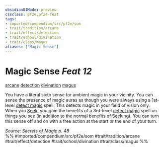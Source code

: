 ```yaml
---
obsidianUIMode: preview
cssclass: pf2e,pf2e-feat
tags:
- imported/compendium/src/pf2e/som
- trait/tradition/arcane
- trait/effect/detection
- trait/school/divination
- trait/class/magus
aliases: ["Magic Sense"]
---
```

# Magic Sense  *Feat 12*  
[arcane](arcane.md)  [detection](detection.md)  [divination](divination.md)  [magus](rules/traits/magus-som.md)  


You have a literal sixth sense for ambient magic in your vicinity. You can sense the presence of magic auras as though you were always using a 1st-level [detect magic](../spells/detect-magic.md) spell. This detects magic in your field of vision only. When you [Seek](seek.md), you gain the benefits of a 3rd-level [detect magic](../spells/detect-magic.md) spell on things you see (in addition to the normal benefits of [Seeking](seek.md)). You can turn this sense off and on with a free action at the start or the end of your turn.

*Source: Secrets of Magic p. 48*  
%% #imported/compendium/src/pf2e/som #trait/tradition/arcane #trait/effect/detection #trait/school/divination #trait/class/magus %%